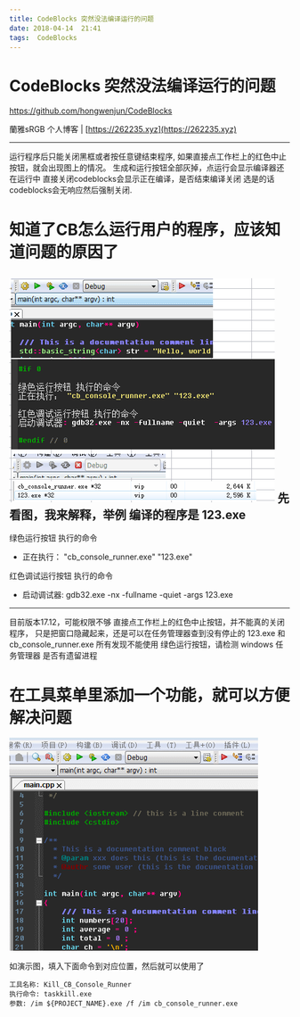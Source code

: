 ```yaml
---
title: CodeBlocks 突然没法编译运行的问题
date: 2018-04-14  21:41
tags:  CodeBlocks
---
```


# CodeBlocks 突然没法编译运行的问题

https://github.com/hongwenjun/CodeBlocks

蘭雅sRGB 个人博客 | [https://262235.xyz](https://262235.xyz)

---

运行程序后只能关闭黑框或者按任意键结束程序,
如果直接点工作栏上的红色中止按钮，就会出现图上的情况。
生成和运行按钮全部灰掉，点运行会显示编译器还在运行中
直接关闭codeblocks会显示正在编译，是否结束编译关闭
选是的话codeblocks会无响应然后强制关闭.

# 知道了CB怎么运行用户的程序，应该知道问题的原因了
![](/img/cb_console.jpg)
先看图，我来解释，举例 编译的程序是 123.exe
----
绿色运行按钮 执行的命令

- 正在执行： "cb_console_runner.exe" "123.exe"

红色调试运行按钮 执行的命令

- 启动调试器: gdb32.exe -nx -fullname -quiet -args 123.exe
----

目前版本17.12，可能权限不够 直接点工作栏上的红色中止按钮，并不能真的关闭程序，
只是把窗口隐藏起来，还是可以在任务管理器查到没有停止的 123.exe 和 cb_console_runner.exe
所有发现不能使用 绿色运行按钮，请检测 windows 任务管理器 是否有遗留进程

# 在工具菜单里添加一个功能，就可以方便解决问题
![](/webp/cb/kill_cb_console_runner.webp)

如演示图，填入下面命令到对应位置，然后就可以使用了
```
工具名称: Kill_CB_Console_Runner
执行命令: taskkill.exe
参数: /im ${PROJECT_NAME}.exe /f /im cb_console_runner.exe

```

